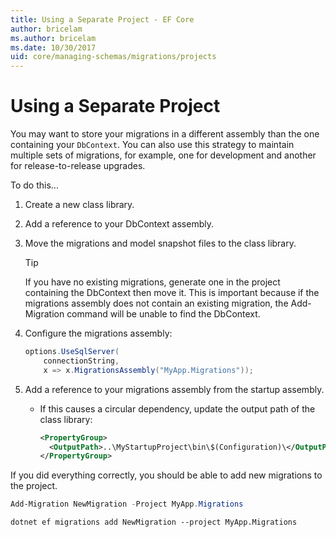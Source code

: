 ```yaml
---
title: Using a Separate Project - EF Core
author: bricelam
ms.author: bricelam
ms.date: 10/30/2017
uid: core/managing-schemas/migrations/projects
---
```


# Using a Separate Project

You may want to store your migrations in a different assembly than the one containing your `DbContext`. You can also use this strategy to maintain multiple sets of migrations, for example, one for development and another for release-to-release upgrades.

To do this...

1. Create a new class library.

2. Add a reference to your DbContext assembly.

3. Move the migrations and model snapshot files to the class library.
   > [!TIP]
   > If you have no existing migrations, generate one in the project containing the DbContext then move it.
   > This is important because if the migrations assembly does not contain an existing migration, the Add-Migration command will be unable to find the DbContext.

4. Configure the migrations assembly:

   ``` csharp
   options.UseSqlServer(
       connectionString,
       x => x.MigrationsAssembly("MyApp.Migrations"));
   ```

5. Add a reference to your migrations assembly from the startup assembly.
   * If this causes a circular dependency, update the output path of the class library:

     ``` xml
     <PropertyGroup>
       <OutputPath>..\MyStartupProject\bin\$(Configuration)\</OutputPath>
     </PropertyGroup>
     ```

If you did everything correctly, you should be able to add new migrations to the project.

``` powershell
Add-Migration NewMigration -Project MyApp.Migrations
```

``` Console
dotnet ef migrations add NewMigration --project MyApp.Migrations
```
